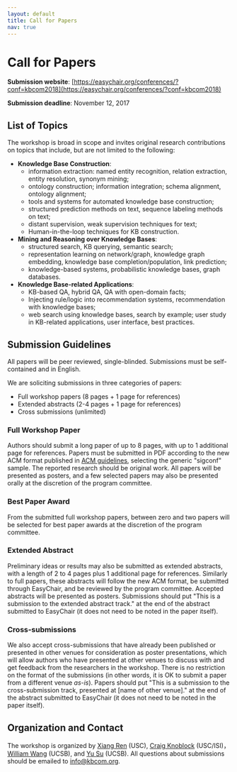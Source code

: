 ```yaml
---
layout: default
title: Call for Papers
nav: true
---
```


# Call for Papers

**Submission website**: [https://easychair.org/conferences/?conf=kbcom2018](https://easychair.org/conferences/?conf=kbcom2018)

**Submission deadline**: November 12, 2017 

## List of Topics 

The workshop is broad in scope and invites original research contributions on topics that include, but are not limited to the following:

*   **Knowledge Base Construction**:
    *   information extraction: named entity recognition, relation extraction, entity resolution, synonym mining;
    *   ontology construction; information integration; schema alignment, ontology alignment;
    *   tools and systems for automated knowledge base construction;
    *   structured prediction methods on text, sequence labeling methods on text;
    *   distant supervision, weak supervision techniques for text;
    *   Human-in-the-loop techniques for KB construction.
*   **Mining and Reasoning over Knowledge Bases**:
    *   structured search, KB querying, semantic search;
    *   representation learning on network/graph, knowledge graph embedding, knowledge base completion/population, link prediction;
    *   knowledge-based systems, probabilistic knowledge bases, graph databases.
*   **Knowledge Base-related Applications**:
    *   KB-based QA, hybrid QA, QA with open-domain facts;
    *   Injecting rule/logic into recommendation systems, recommendation with knowledge bases;
    *   web search using knowledge bases, search by example; user study in KB-related applications, user interface, best practices.

## Submission Guidelines

All papers will be peer reviewed, single-blinded. Submissions must be self-contained and in English. 

We are soliciting submissions in three categories of papers: 

*   Full workshop papers (8 pages + 1 page for references) 
*   Extended abstracts (2-4 pages + 1 page for references)
*   Cross submissions (unlimited)

### Full Workshop Paper

Authors should submit a long paper of up to 8 pages, with up to 1 additional page for references. Papers must be submitted in PDF according to the new ACM format published in [ACM guidelines](http://www.acm.org/publications/proceedings-template), selecting the generic "sigconf" sample. The reported research should be original work. All papers will be presented as posters, and a few selected papers may also be presented orally at the discretion of the program committee. 


### Best Paper Award

From the submitted full workshop papers, between zero and two papers will be selected for best paper awards at the discretion of the program committee.

### Extended Abstract

Preliminary ideas or results may also be submitted as extended abstracts, with a length of 2 to 4 pages plus 1 additional page for references. Similarly to full papers, these abstracts will follow the new ACM format, be submitted through EasyChair, and be reviewed by the program committee. Accepted abstracts will be presented as posters. Submissions should put "This is a submission to the extended abstract track." at the end of the abstract submitted to EasyChair (it does not need to be noted in the paper itself).


### Cross-submissions

We also accept cross-submissions that have already been published or presented in other venues for consideration as poster presentations, which will allow authors who have presented at other venues to discuss with and get feedback from the researchers in the workshop. There is no restriction on the format of the submissions (in other words, it is OK to submit a paper from a different venue _as-is_). Papers should put "This is a submission to the cross-submission track, presented at [name of other venue]." at the end of the abstract submitted to EasyChair (it does not need to be noted in the paper itself).


## Organization and Contact

The workshop is organized by [Xiang Ren](http://xren7.web.engr.illinois.edu/) (USC), [Craig Knoblock](http://usc-isi-i2.github.io/knoblock/) (USC/ISI)，[William Wang](https://www.cs.ucsb.edu/~william/) (UCSB), and [Yu Su](http://cs.ucsb.edu/~ysu/) (UCSB). All questions about submissions should be emailed to [info@kbcom.org](mailto:info@kbcom.org).
